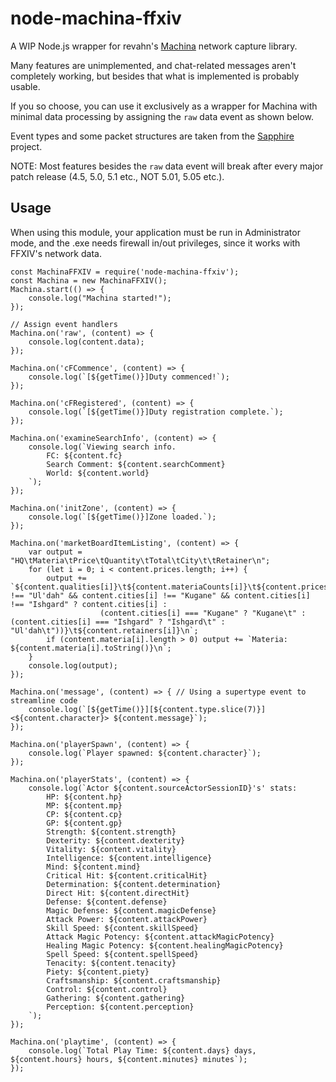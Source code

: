 # node-machina-ffxiv
A WIP Node.js wrapper for revahn's [Machina](https://github.com/ravahn/machina) network capture library.

Many features are unimplemented, and chat-related messages aren't completely working, but besides that what is implemented is probably usable.

If you so choose, you can use it exclusively as a wrapper for Machina with minimal data processing by assigning the `raw` data event as shown below.

Event types and some packet structures are taken from the [Sapphire](https://github.com/SapphireServer/Sapphire) project.

NOTE: Most features besides the `raw` data event will break after every major patch release (4.5, 5.0, 5.1 etc., NOT 5.01, 5.05 etc.).

## Usage
When using this module, your application must be run in Administrator mode, and the .exe needs firewall in/out privileges, since it works with FFXIV's network data.

```
const MachinaFFXIV = require('node-machina-ffxiv');
const Machina = new MachinaFFXIV();
Machina.start(() => {
    console.log("Machina started!");
});

// Assign event handlers
Machina.on('raw', (content) => {
    console.log(content.data);
});

Machina.on('cFCommence', (content) => {
    console.log(`[${getTime()}]Duty commenced!`);
});

Machina.on('cFRegistered', (content) => {
    console.log(`[${getTime()}]Duty registration complete.`);
});

Machina.on('examineSearchInfo', (content) => {
    console.log(`Viewing search info.
        FC: ${content.fc}
        Search Comment: ${content.searchComment}
        World: ${content.world}
    `);
});

Machina.on('initZone', (content) => {
    console.log(`[${getTime()}]Zone loaded.`);
});

Machina.on('marketBoardItemListing', (content) => {
    var output = "HQ\tMateria\tPrice\tQuantity\tTotal\tCity\t\tRetainer\n";
    for (let i = 0; i < content.prices.length; i++) {
        output += `${content.qualities[i]}\t${content.materiaCounts[i]}\t${content.prices[i]}\t${content.quantities[i]}\t\t${content.totals[i]}\t${content.cities[i] !== "Ul'dah" && content.cities[i] !== "Kugane" && content.cities[i] !== "Ishgard" ? content.cities[i] :
                    (content.cities[i] === "Kugane" ? "Kugane\t" : (content.cities[i] === "Ishgard" ? "Ishgard\t" : "Ul'dah\t"))}\t${content.retainers[i]}\n`;
        if (content.materia[i].length > 0) output += `Materia: ${content.materia[i].toString()}\n`;
    }
    console.log(output);
});

Machina.on('message', (content) => { // Using a supertype event to streamline code
    console.log(`[${getTime()}][${content.type.slice(7)}]<${content.character}> ${content.message}`);
});

Machina.on('playerSpawn', (content) => {
    console.log(`Player spawned: ${content.character}`);
});

Machina.on('playerStats', (content) => {
    console.log(`Actor ${content.sourceActorSessionID}'s' stats:
        HP: ${content.hp}
        MP: ${content.mp}
        CP: ${content.cp}
        GP: ${content.gp}
        Strength: ${content.strength}
        Dexterity: ${content.dexterity}
        Vitality: ${content.vitality}
        Intelligence: ${content.intelligence}
        Mind: ${content.mind}
        Critical Hit: ${content.criticalHit}
        Determination: ${content.determination}
        Direct Hit: ${content.directHit}
        Defense: ${content.defense}
        Magic Defense: ${content.magicDefense}
        Attack Power: ${content.attackPower}
        Skill Speed: ${content.skillSpeed}
        Attack Magic Potency: ${content.attackMagicPotency}
        Healing Magic Potency: ${content.healingMagicPotency}
        Spell Speed: ${content.spellSpeed}
        Tenacity: ${content.tenacity}
        Piety: ${content.piety}
        Craftsmanship: ${content.craftsmanship}
        Control: ${content.control}
        Gathering: ${content.gathering}
        Perception: ${content.perception}
    `);
});

Machina.on('playtime', (content) => {
    console.log(`Total Play Time: ${content.days} days, ${content.hours} hours, ${content.minutes} minutes`);
});
```

